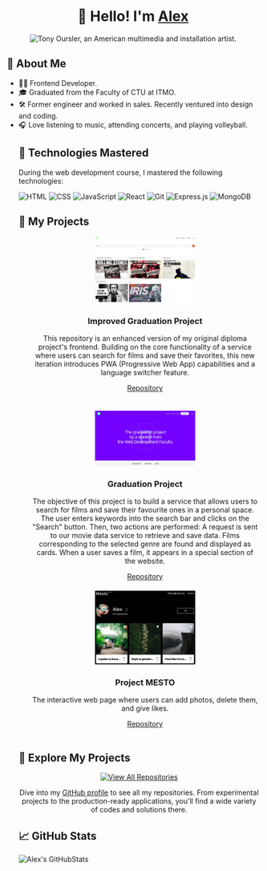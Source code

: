 <h1 align="center">
  👋 Hello! I'm <a href="https://tarantino.nomoredomains.work/en/">Alex</a>
</h1>

<p align="center">
  <img
    src="./public/images/banner-github.png"
    width="200"
    alt="Tony Oursler, an American multimedia and installation artist."
    title="I took this photo at an exhibition in 2022. Tony Oursler, born in 1957, is renowned for his diverse artworks spanning video, sculpture, installation, performance, and painting. He earned his Bachelor of Fine Arts from the California Institute for the Arts in 1979 and is currently based in New York City."
  />
</p>

<h2>📌 About Me</h2>

<ul>
  <li> 👨‍💻 Frontend Developer.</li>
  <li> 🎓 Graduated from the Faculty of CTU at ITMO.</li>
  <li> 🛠️ Former engineer and worked in sales. Recently ventured into design and
  coding.</li>
  <li> 🎧 Love listening to music, attending concerts, and playing
  volleyball.</li>

<h2>🚀 Technologies Mastered</h2>
<p>During the web development course, I mastered the following technologies:</p>

<p>
  <img
    src="https://img.shields.io/badge/-HTML-E34F26?style=flat&logo=HTML5&logoColor=white"
    alt="HTML"
  />
  <img
    src="https://img.shields.io/badge/-CSS-1572B6?style=flat&logo=CSS3&logoColor=white"
    alt="CSS"
  />
  <img
    src="https://img.shields.io/badge/-JavaScript-F7DF1E?style=flat&logo=javascript&logoColor=black"
    alt="JavaScript"
  />
  <img
    src="https://img.shields.io/badge/-React-61DAFB?style=flat&logo=react&logoColor=white"
    alt="React"
  />
  <img
    src="https://img.shields.io/badge/-Git-F05032?style=flat&logo=git&logoColor=white"
    alt="Git"
  />
  <img
    src="https://img.shields.io/badge/-Express.js-404D59?style=flat"
    alt="Express.js"
  />
  <img
    src="https://img.shields.io/badge/-MongoDB-47A248?style=flat&logo=mongodb&logoColor=white"
    alt="MongoDB"
  />
</p>

<h2>🎨 My Projects</h2>

<ul style="list-style-type: none">
  <li align="center" style="margin-bottom: 20px">
    <a href="https://tarantino.nomoredomains.work">
      <img
        src="./public/images/pwa_improved_diploma_project.jpg"
        width="200"
        alt="Improved graduation project"
      />
    </a>
    <h3>Improved Graduation Project</h3>
    <p>
      This repository is an enhanced version of my original diploma project's
      frontend. Building on the core functionality of a service where users can
      search for films and save their favorites, this new iteration introduces
      PWA (Progressive Web App) capabilities and a language switcher feature.
    </p>
    <a href="https://github.com/yacax/pwa-movies-explorer-frontend.git"
      >Repository</a
    >
  </li>
  <br />
  <li align="center" style="margin-bottom: 20px">
    <a href="https://github.com/yacax/movies-explorer-frontend.git">
      <img
        src="./public/images/diploma_project.jpg"
        width="200"
        alt="Graduation project"
      />
    </a>
    <h3>Graduation Project</h3>
    <p>
      The objective of this project is to build a service that allows users to
      search for films and save their favourite ones in a personal space. The
      user enters keywords into the search bar and clicks on the "Search"
      button. Then, two actions are performed: A request is sent to our movie
      data service to retrieve and save data. Films corresponding to the
      selected genre are found and displayed as cards. When a user saves a film,
      it appears in a special section of the website.
    </p>
    <a href="https://github.com/yacax/movies-explorer-frontend.git"
      >Repository</a
    >
    <br />
  </li>

  <li align="center">
    <a href="https://yacax.nomoreparties.sbs">
      <img src="./public/images/mesto.jpg" width="200" alt="Project MESTO" />
    </a>
    <h3>Project MESTO</h3>
    <p>
      The interactive web page where users can add photos, delete them, and give
      likes.
    </p>
    <a href="https://github.com/yacax/react-mesto-api-full-gha.git"
      >Repository</a
    >
  </li>
</ul>
<br />
<h2>🔗 Explore My Projects</h2>

<p align="center">
  <a href="https://github.com/yacax?tab=repositories" target="_blank">
    <img
      src="https://img.shields.io/badge/View-All%20Repositories-blueviolet?style=for-the-badge&logo=github"
      alt="View All Repositories"
    />
  </a>
</p>

<p align="center">
  Dive into my
  <a href="https://github.com/yacax?tab=repositories">GitHub profile</a> to see
  all my repositories. From experimental projects to the production-ready
  applications, you'll find a wide variety of codes and solutions there.
</p>
<h2>📈 GitHub Stats</h2>

![Alex's GitHubStats](https://github-readme-stats.vercel.app/api?username=yacax&show_icons=true&theme=radical)
